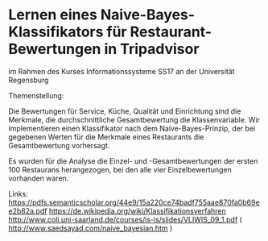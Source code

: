 # Lernen eines Naive-Bayes-Klassifikators für Restaurant-Bewertungen in Tripadvisor 
im Rahmen des Kurses Informationssysteme SS17 an der Universität Regensburg

Themenstellung:

Die Bewertungen für Service, Küche, Qualität und Einrichtung sind die Merkmale, die durchschnittliche Gesamtbewertung die Klassenvariable. Wir implementieren einen Klassifikator nach dem Naive-Bayes-Prinzip, der bei gegebenen Werten für die Merkmale eines Restaurants die Gesamtbewertung vorhersagt.

Es wurden für die Analyse die Einzel- und -Gesamtbewertungen der ersten 100 Restaurans herangezogen, bei den alle vier Einzelbewertungen vorhanden waren.

Links:
https://pdfs.semanticscholar.org/44e9/15a220ce74badf755aae870fa0b69ee2b82a.pdf
https://de.wikipedia.org/wiki/Klassifikationsverfahren
http://www.coli.uni-saarland.de/courses/is-is/slides/VLIWIS_09_1.pdf
( http://www.saedsayad.com/naive_bayesian.htm )
